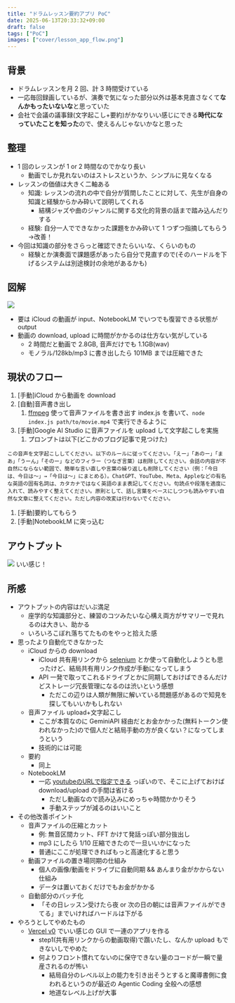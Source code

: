 ```yaml
---
title: "ドラムレッスン要約アプリ PoC"
date: 2025-06-13T20:33:32+09:00
draft: false
tags: ["PoC"]
images: ["cover/lesson_app_flow.png"]
---
```


## 背景
* ドラムレッスンを月 2 回、計 3 時間受けている
* 一応毎回録画しているが、演奏で気になった部分以外は基本見直さなくて**なんかもったいないな**と思っていた
* 会社で会議の議事録(文字起こし+要約)がかなりいい感じにできる**時代になっていたことを知った**ので、使えるんじゃないかなと思った

<!--more-->

## 整理
* 1 回のレッスンが 1 or 2 時間なのでかなり長い
  * 動画でしか見れないのはストレスというか、シンプルに見なくなる
* レッスンの価値は大きく二軸ある
  * 知識: レッスンの流れの中で自分が質問したことに対して、先生が自身の知識と経験からかみ砕いて説明してくれる
    * 結構ジャズや曲のジャンルに関する文化的背景の話まで踏み込んだりする
  * 経験: 自分一人でできなかった課題をかみ砕いて 1 つずつ指摘してもらう→改善！
* 今回は知識の部分をさらっと確認できたらいいな、くらいのもの
  * 経験とか演奏面で課題感があったら自分で見直すので(そのハードルを下げるシステムは別途検討の余地があるかも)

## 図解
![](images/image.png)
* 要は iCloud の動画が input、NotebookLM でいつでも復習できる状態が output
* 動画の download, upload に時間がかかるのは仕方ない気がしている
  * 2 時間だと動画で 2.8GB, 音声だけでも 1.1GB(wav)
  * モノラル/128kb/mp3 に書き出したら 101MB までは圧縮できた

## 現状のフロー
1. [手動]iCloud から動画を download
2. [自動]音声書き出し
   1. [ffmpeg](https://ffmpeg.org/ffmpeg.html) 使って音声ファイルを書き出す index.js を書いて、`node index.js path/to/movie.mp4` で実行できるように
3. [手動]Google AI Studio に音声ファイルを upload して文字起こしを実施
   1. プロンプトは以下(どこかのブログ記事で見つけた)
```
この音声を文字起こししてください。以下のルールに従ってください。「えー」「あのー」「まあ」「うーん」「そのー」などのフィラー（つなぎ言葉）は削除してください。会話の内容が不自然にならない範囲で、簡単な言い直しや言葉の繰り返しも削除してください（例：「今日は、今日は〜」→「今日は〜」にまとめる）。ChatGPT、YouTube、Meta、Appleなどの有名な英語の固有名詞は、カタカナではなく英語のまま表記してください。句読点や段落を適度に入れて、読みやすく整えてください。原則として、話し言葉をベースにしつつも読みやすい自然な文章に整えてください。ただし内容の改変は行わないでください。
```
1. [手動]要約してもらう
2. [手動]NotebookLM に突っ込む

## アウトプット
![](images/output.png)
いい感じ！

## 所感
* アウトプットの内容はだいぶ満足
  * 座学的な知識部分と、練習のコツみたいな心構え両方がサマリーで見れるのは大きい、助かる
  * いろいろこぼれ落ちてたものをやっと拾えた感
* 思ったより自動化できなかった
  * iCloud からの download
    * iCloud 共有用リンクから [selenium](https://selenium-python.readthedocs.io/) とか使って自動化しようとも思ったけど、結局共有用リンク作成が手動になってしまう
    * API 一発で取ってこれるドライブとかに同期しておけばできるんだけどストレージ冗長管理になるのは渋いという感想
      * ただこの辺りは人類が無限に解いている問題感があるので知見を探してもいいかもしれない
  * 音声ファイル upload+文字起こし
    * ここが本質なのに GeminiAPI 経由だとお金かかった(無料トークン使われなかった)ので個人だと結局手動の方が良くない？になってしまうという
    * 技術的には可能
  * 要約
    * 同上
  * NotebookLM
    * 一応 [youtubeのURLで指定できる](https://support.google.com/notebooklm/answer/16215270?hl=ja) っぽいので、そこに上げておけば download/upload の手間は省ける
      * ただし動画なので読み込みにめっちゃ時間かかりそう
      * 手動ステップが減るのはいいこと
* その他改善ポイント
  * 音声ファイルの圧縮とカット
    * 例: 無音区間カット、FFT かけて発話っぽい部分抜出し
    * mp3 にしたら 1/10 圧縮できたので一旦いいかになった
    * 普通にここが処理できればもっと高速化すると思う
  * 動画ファイルの置き場同期の仕組み
    * 個人の画像/動画をドライブに自動同期 && あんまり金がかからない仕組み
    * データは置いておくだけでもお金がかかる
  * 自動部分のバッチ化
    * 「その日レッスン受けたら夜 or 次の日の朝には音声ファイルができてる」までいければハードルは下がる
* やろうとしてやめたもの
  * [Vercel v0](https://v0.dev/) でいい感じの GUI で一連のアプリを作る
    * step1(共有用リンクからの動画取得)で躓いたし、なんか upload もできないしでやめた
    * 何よりフロント慣れてないのに保守できない量のコードが一瞬で量産されるのが怖い
      * 結局自分のレベル以上の能力を引き出そうとすると魔導書側に食われるというのが最近の Agentic Coding 全般への感想
      * 地道なレベル上げが大事

